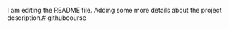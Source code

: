 I am editing the README file. Adding some more details about the project description.# githubcourse
